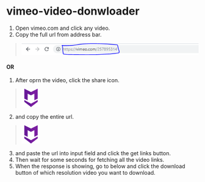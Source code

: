 # vimeo-video-donwloader
1. Open vimeo.com and click any video.
2. Copy the full url from address bar.
> ![Like this](https://raw.githubusercontent.com/Phe0nix/vimeo-video-donwloader/master/img/vimeo%20url%20bar.PNG "vimeo url pic")
#### OR
1. After oprn the video, click the share icon.
> ![Like this](https://github.com/adam-p/markdown-here/raw/master/src/common/images/icon48.png "vimeo share icon pic")
2. and copy the entire url.
> ![Like this](https://github.com/adam-p/markdown-here/raw/master/src/common/images/icon48.png "vimeo share icon pic")

3. and paste the url into input field and click the get links button.
4. Then wait for some seconds for fetching all the video links.
5. When the response is showing, go to below and click the download button of which resolution video you want to download.
